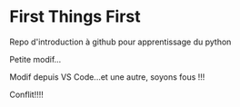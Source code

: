 # First Things First

Repo d'introduction à github pour apprentissage du python

Petite modif...

Modif depuis VS Code...et une autre, soyons fous !!!

Conflit!!!!
